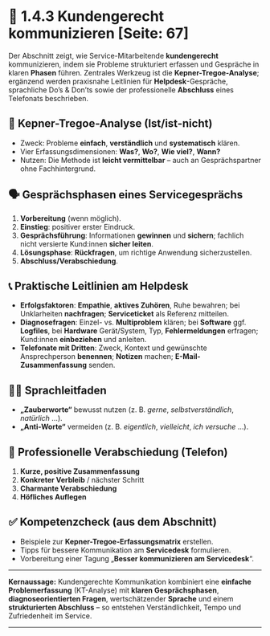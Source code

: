 # 🤝 1.4.3 Kundengerecht kommunizieren [Seite: 67]

Der Abschnitt zeigt, wie Service-Mitarbeitende **kundengerecht** kommunizieren, indem sie Probleme strukturiert erfassen und Gespräche in klaren **Phasen** führen. Zentrales Werkzeug ist die **Kepner-Tregoe-Analyse**; ergänzend werden praxisnahe Leitlinien für **Helpdesk**-Gespräche, sprachliche Do’s & Don’ts sowie der professionelle **Abschluss** eines Telefonats beschrieben. 

## 🧩 Kepner-Tregoe-Analyse (Ist/ist-nicht)

* Zweck: Probleme **einfach**, **verständlich** und **systematisch** klären.
* Vier Erfassungsdimensionen: **Was?**, **Wo?**, **Wie viel?**, **Wann?**
* Nutzen: Die Methode ist **leicht vermittelbar** – auch an Gesprächspartner ohne Fachhintergrund. 

## 🗣️ Gesprächsphasen eines Servicegesprächs

1. **Vorbereitung** (wenn möglich).
2. **Einstieg**: positiver erster Eindruck.
3. **Gesprächsführung**: Informationen **gewinnen** und **sichern**; fachlich nicht versierte Kund:innen **sicher leiten**.
4. **Lösungsphase**: **Rückfragen**, um richtige Anwendung sicherzustellen.
5. **Abschluss/Verabschiedung**. 

## 📞 Praktische Leitlinien am Helpdesk

* **Erfolgsfaktoren**: **Empathie**, **aktives Zuhören**, Ruhe bewahren; bei Unklarheiten **nachfragen**; **Serviceticket** als Referenz mitteilen.
* **Diagnosefragen**: Einzel- vs. **Multiproblem** klären; bei **Software** ggf. **Logfiles**, bei **Hardware** Gerät/System, Typ, **Fehlermeldungen** erfragen; Kund:innen **einbeziehen** und anleiten.
* **Telefonate mit Dritten**: Zweck, Kontext und gewünschte Ansprechperson **benennen**; **Notizen** machen; **E-Mail-Zusammenfassung** senden. 

## 🧑‍🎓 Sprachleitfaden

* **„Zauberworte“** bewusst nutzen (z. B. *gerne*, *selbstverständlich*, *natürlich* …).
* **„Anti-Worte“** vermeiden (z. B. *eigentlich*, *vielleicht*, *ich versuche* …). 

## 👋 Professionelle Verabschiedung (Telefon)

1. **Kurze, positive Zusammenfassung**
2. **Konkreter Verbleib** / nächster Schritt
3. **Charmante Verabschiedung**
4. **Höfliches Auflegen** 

## ✅ Kompetenzcheck (aus dem Abschnitt)

* Beispiele zur **Kepner-Tregoe-Erfassungsmatrix** erstellen.
* Tipps für bessere Kommunikation am **Servicedesk** formulieren.
* Vorbereitung einer Tagung „**Besser kommunizieren am Servicedesk**“. 

---

**Kernaussage:** Kundengerechte Kommunikation kombiniert eine **einfache Problemerfassung** (KT-Analyse) mit **klaren Gesprächsphasen**, **diagnoseorientierten Fragen**, wertschätzender **Sprache** und einem **strukturierten Abschluss** – so entstehen Verständlichkeit, Tempo und Zufriedenheit im Service.

---
